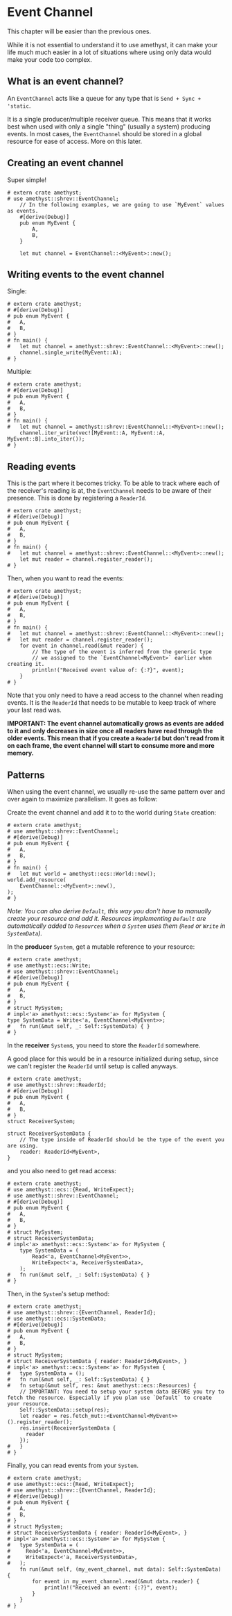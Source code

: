 # Event Channel

This chapter will be easier than the previous ones.

While it is not essential to understand it to use amethyst, it can make your life much much easier in a lot of situations where using only data would make your code too complex.

## What is an event channel?

An `EventChannel` acts like a queue for any type that is `Send + Sync + 'static`.

It is a single producer/multiple receiver queue. This means that it works best when used with only a single "thing" (usually a system) producing events.
In most cases, the `EventChannel` should be stored in a global resource for ease of access. More on this later.

## Creating an event channel

Super simple!

```rust,no_run,noplaypen
# extern crate amethyst;
# use amethyst::shrev::EventChannel;
    // In the following examples, we are going to use `MyEvent` values as events.
    #[derive(Debug)]
    pub enum MyEvent {
        A,
        B,
    }

    let mut channel = EventChannel::<MyEvent>::new();
```

## Writing events to the event channel

Single:
```rust,no_run,noplaypen
# extern crate amethyst;
# #[derive(Debug)]
# pub enum MyEvent {
#   A,
#   B,
# }
# fn main() {
#   let mut channel = amethyst::shrev::EventChannel::<MyEvent>::new();
    channel.single_write(MyEvent::A);
# }
```

Multiple:
```rust,no_run,noplaypen
# extern crate amethyst;
# #[derive(Debug)]
# pub enum MyEvent {
#   A,
#   B,
# }
# fn main() {
#   let mut channel = amethyst::shrev::EventChannel::<MyEvent>::new();
    channel.iter_write(vec![MyEvent::A, MyEvent::A, MyEvent::B].into_iter());
# }
```

## Reading events

This is the part where it becomes tricky.
To be able to track where each of the receiver's reading is at, the `EventChannel` needs to be aware of their presence.
This is done by registering a `ReaderId`.

```rust,no_run,noplaypen
# extern crate amethyst;
# #[derive(Debug)]
# pub enum MyEvent {
#   A,
#   B,
# }
# fn main() {
#   let mut channel = amethyst::shrev::EventChannel::<MyEvent>::new();
    let mut reader = channel.register_reader();
# }
```

Then, when you want to read the events:

```rust,no_run,noplaypen
# extern crate amethyst;
# #[derive(Debug)]
# pub enum MyEvent {
#   A,
#   B,
# }
# fn main() {
#   let mut channel = amethyst::shrev::EventChannel::<MyEvent>::new();
#   let mut reader = channel.register_reader();
    for event in channel.read(&mut reader) {
        // The type of the event is inferred from the generic type
        // we assigned to the `EventChannel<MyEvent>` earlier when creating it.
        println!("Received event value of: {:?}", event);
    }
# }
```
Note that you only need to have a read access to the channel when reading events.
It is the `ReaderId` that needs to be mutable to keep track of where your last read was.

**IMPORTANT: The event channel automatically grows as events are added to it and only decreases in size once all readers have read through the older events.
This mean that if you create a `ReaderId` but don't read from it on each frame, the event channel will start to consume more and more memory.**

## Patterns

When using the event channel, we usually re-use the same pattern over and over again to maximize parallelism.
It goes as follow:

Create the event channel and add it to to the world during `State` creation:
```rust,no_run,noplaypen
# extern crate amethyst;
# use amethyst::shrev::EventChannel;
# #[derive(Debug)]
# pub enum MyEvent {
#   A,
#   B,
# }
# fn main() {
#   let mut world = amethyst::ecs::World::new();
world.add_resource(
    EventChannel::<MyEvent>::new(),
);
# }
```
_Note: You can also derive `Default`, this way you don't have to manually create your resource and add it. Resources implementing `Default` are automatically added to `Resources` when a `System` uses them (`Read` or `Write` in `SystemData`)._

In the **producer** `System`, get a mutable reference to your resource:
```rust,no_run,noplaypen
# extern crate amethyst;
# use amethyst::ecs::Write;
# use amethyst::shrev::EventChannel;
# #[derive(Debug)]
# pub enum MyEvent {
#   A,
#   B,
# }
# struct MySystem;
# impl<'a> amethyst::ecs::System<'a> for MySystem {
type SystemData = Write<'a, EventChannel<MyEvent>>;
#   fn run(&mut self, _: Self::SystemData) { }
# }
```

In the **receiver** `System`s, you need to store the `ReaderId` somewhere.

A good place for this would be in a resource initialized during setup, since
we can't register the `ReaderId` until setup is called anyways.
```rust,no_run,noplaypen
# extern crate amethyst;
# use amethyst::shrev::ReaderId;
# #[derive(Debug)]
# pub enum MyEvent {
#   A,
#   B,
# }
struct ReceiverSystem;

struct ReceiverSystemData {
    // The type inside of ReaderId should be the type of the event you are using.
    reader: ReaderId<MyEvent>,
}
```
and you also need to get read access:
```rust,no_run,noplaypen
# extern crate amethyst;
# use amethyst::ecs::{Read, WriteExpect};
# use amethyst::shrev::EventChannel;
# #[derive(Debug)]
# pub enum MyEvent {
#   A,
#   B,
# }
# struct MySystem;
# struct ReceiverSystemData;
# impl<'a> amethyst::ecs::System<'a> for MySystem {
    type SystemData = (
        Read<'a, EventChannel<MyEvent>>,
        WriteExpect<'a, ReceiverSystemData>,
    );
#   fn run(&mut self, _: Self::SystemData) { }
# }
```

Then, in the `System`'s setup method:
```rust,no_run,noplaypen
# extern crate amethyst;
# use amethyst::shrev::{EventChannel, ReaderId};
# use amethyst::ecs::SystemData;
# #[derive(Debug)]
# pub enum MyEvent {
#   A,
#   B,
# }
# struct MySystem;
# struct ReceiverSystemData { reader: ReaderId<MyEvent>, }
# impl<'a> amethyst::ecs::System<'a> for MySystem {
#   type SystemData = ();
#   fn run(&mut self, _: Self::SystemData) { }
#   fn setup(&mut self, res: &mut amethyst::ecs::Resources) {
    // IMPORTANT: You need to setup your system data BEFORE you try to fetch the resource. Especially if you plan use `Default` to create your resource.
    Self::SystemData::setup(res);
    let reader = res.fetch_mut::<EventChannel<MyEvent>>().register_reader();
    res.insert(ReceiverSystemData {
      reader
    });
#   }
# }

```

Finally, you can read events from your `System`.
```rust,no_run,noplaypen
# extern crate amethyst;
# use amethyst::ecs::{Read, WriteExpect};
# use amethyst::shrev::{EventChannel, ReaderId};
# #[derive(Debug)]
# pub enum MyEvent {
#   A,
#   B,
# }
# struct MySystem;
# struct ReceiverSystemData { reader: ReaderId<MyEvent>, }
# impl<'a> amethyst::ecs::System<'a> for MySystem {
#   type SystemData = (
#     Read<'a, EventChannel<MyEvent>>,
#     WriteExpect<'a, ReceiverSystemData>,
#   );
    fn run(&mut self, (my_event_channel, mut data): Self::SystemData) {
        for event in my_event_channel.read(&mut data.reader) {
            println!("Received an event: {:?}", event);
        }
    }
# }
```
